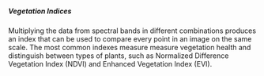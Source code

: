 ##### Vegetation Indices 
Multiplying the data from spectral bands in different combinations produces an index that can be used to compare every point in an image on the same scale. The most common indexes measure measure vegetation health and distinguish between types of plants, such as Normalized Difference Vegetation Index (NDVI) and Enhanced Vegetation Index (EVI).
